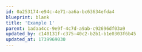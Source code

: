 ```yaml
---
id: 0a253174-e94c-4e71-aa6a-bc63634efda4
blueprint: blank
title: 'Example 1'
parent: 1adaa4cc-9e9f-4c7d-a9ab-c92696df03a9
updated_by: c140131f-c375-40c2-b2b1-b1e0303f6b45
updated_at: 1739969030
---
```

